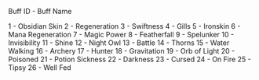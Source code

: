 Buff ID - Buff Name

1 - Obsidian Skin
2 - Regeneration
3 - Swiftness
4 - Gills
5 - Ironskin
6 - Mana Regeneration
7 - Magic Power
8 - Featherfall
9 - Spelunker
10 - Invisibility
11 - Shine
12 - Night Owl
13 - Battle
14 - Thorns
15 - Water Walking
16 - Archery
17 - Hunter
18 - Gravitation
19 - Orb of Light
20 - Poisoned
21 - Potion Sickness
22 - Darkness
23 - Cursed
24 - On Fire
25 - Tipsy
26 - Well Fed